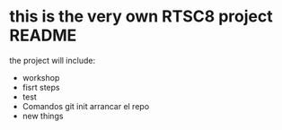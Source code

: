 # this is the very own RTSC8 project README

the project will include:
* workshop
* fisrt steps
* test
* Comandos git init arrancar el repo
* new things